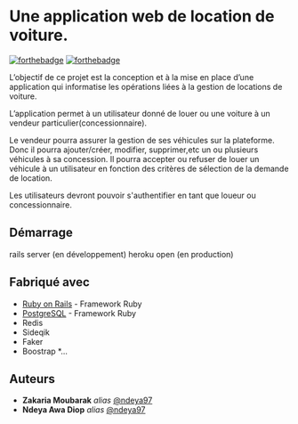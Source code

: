 # Une application web de location de voiture.

[![forthebadge](http://forthebadge.com/images/badges/built-with-love.svg)](http://forthebadge.com)  [![forthebadge](http://forthebadge.com/images/badges/powered-by-electricity.svg)](http://forthebadge.com)

L’objectif de ce projet est la conception et à la mise en place d’une application qui informatise les opérations liées à la gestion de locations de voiture. 

L’application permet à un utilisateur donné de louer ou une voiture à un vendeur particulier(concessionnaire).

Le vendeur pourra assurer la gestion de ses véhicules sur la plateforme. Donc il pourra ajouter/créer, modifier, supprimer,etc un ou plusieurs véhicules à sa concession. Il pourra accepter ou refuser de louer un véhicule à un utilisateur en fonction des critères de sélection de la demande de location.

Les utilisateurs devront pouvoir s'authentifier en tant que loueur ou concessionnaire.


## Démarrage

rails server (en développement)
heroku open (en production)

## Fabriqué avec
 * [Ruby on Rails](https://rubyonrails.org/) - Framework Ruby
 * [PostgreSQL](https://www.postgresql.org/) - Framework Ruby 
 * Redis
 * Sideqik
 * Faker
 * Boostrap
 *...

## Auteurs
* **Zakaria Moubarak** _alias_ [@ndeya97](https://github.com/ndeya97)
* **Ndeya Awa Diop** _alias_ [@ndeya97](https://github.com/ndeya97)
